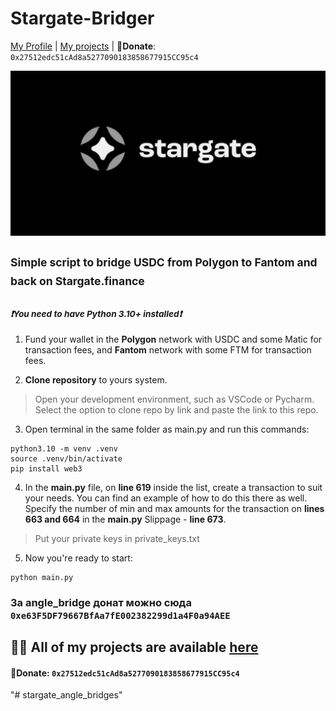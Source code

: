 # Stargate-Bridger

 [My Profile](https://github.com/ryu666zaki/) | [My projects](https://github.com/ryu666zaki?tab=repositories) |
  🍩**Donate**: `0x27512edc51cAd8a5277090183858677915CC95c4`


![](image/stargate.jpg)

## <sup>Simple script to bridge USDC from Polygon to Fantom and back on Stargate.finance</sup>

### <sup>***❗You need to have Python 3.10+ installed❗***</sup>


  1. Fund your wallet in the **Polygon** network with USDC and some Matic for transaction fees, and **Fantom** network with some FTM for transaction fees.

  2. **Clone repository** to yours system.

> Open your development environment, such as VSCode or Pycharm. Select the option to clone repo by link and paste the link to this repo.

  3. Open terminal in the same folder as main.py and run this commands:

```
python3.10 -m venv .venv
source .venv/bin/activate
pip install web3
```

  4. In the **main.py** file, on **line 619** inside the list, create a transaction to suit your needs. You can find an example of how to do this there as well.
     Specify the number of min and max amounts for the transaction on **lines 663 and 664** in the **main.py**
     Slippage - **line 673**. 
   > Put your private keys in private_keys.txt

  5. Now you're ready to start:
  ```
  python main.py
  ```

### За angle_bridge донат можно сюда `0xe63F5DF79667BfAa7fE002382299d1a4F0a94AEE`

## 👨‍💻 All of my projects are available [here](https://github.com/ryu666zaki?tab=repositories)

#### 🍩Donate: `0x27512edc51cAd8a5277090183858677915CC95c4`
"# stargate_angle_bridges"

